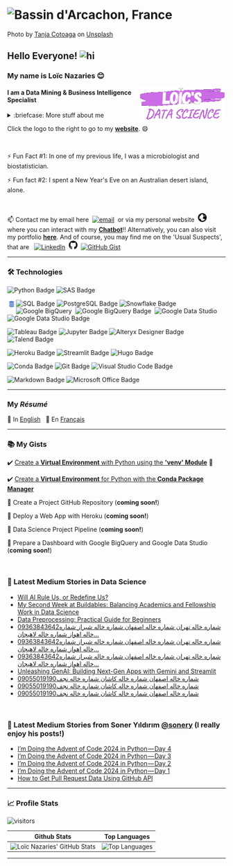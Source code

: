 # ![Bassin d'Arcachon, France](https://raw.githubusercontent.com/loic-nazaries/loic-nazaries/main/images/arcachon.jpg "Bassin d'Arcachon, France")

Photo by <a href="https://unsplash.com/@tarafuco?utm_source=unsplash&utm_medium=referral&utm_content=creditCopyText">Tanja Cotoaga</a> on <a href="https://unsplash.com/s/photos/arcachon?utm_source=unsplash&utm_medium=referral&utm_content=creditCopyText">Unsplash</a>

## Hello Everyone! <img alt="hi" width="26" src="https://user-images.githubusercontent.com/1303154/88677602-1635ba80-d120-11ea-84d8-d263ba5fc3c0.gif" />

### My name is Loïc Nazaries :blush:

[<img alt="Loïc's Data Science Logo" align="right" width="200" src="https://raw.githubusercontent.com/loic-nazaries/loic-nazaries/main/images/logo-dark.png" />][website]

#### I am a **Data Mining** & **Business Intelligence** Specialist

<details>
  <summary>
    :briefcase: More stuff about me
  </summary>

> I am a **Data Specialist** with over 10 years of experience in the fields of biostatistics, data exploration (**Data Mining**) and **Machine Learning**. I am passionate about the whole **data life cycle**, from modelling a database to its use in the field of **Business Intelligence** through the creation of simple and impactful visuals such as **dashboards**. Thus, **exploratory data analysis** has the potential to strengthen a faster and more clever decision-making process.

</details>

Click the logo to the right to go to my [**website**](https://loicnazaries.com "Website"). :smile:

&nbsp;

⚡ Fun Fact #1: In one of my previous life, I was a microbiologist and biostatistician.

⚡ Fun fact #2: I spent a New Year's Eve on an Australian desert island, alone.

&nbsp;

:mailbox: Contact me by email here&nbsp;
[![email](https://img.shields.io/badge/-loicnazaries.datascience-red?style=plastic&labelColor=red&logo=gmail&logoColor=white)][email]&nbsp;
or via my personal website&nbsp;
[<img alt="Loïc's Data Science" width="20" src="https://raw.githubusercontent.com/iconic/open-iconic/master/svg/globe.svg" />][contact_website]&nbsp;
where you can interact with my <u>**Chatbot**</u>!!
Alternatively, you can also visit my portfolio [**here**](https://loic-nazaries.github.io/loic-nazaries-portfolio "Loïc Nazaries’ Data Science Portfolio").
And of course, you may find me on the 'Usual Suspects', that are &nbsp;
[<img alt="LinkedIn" width="20" src="https://i.imgur.com/OQUXwNp.jpeg" />][linkedin]&nbsp;
[<img alt="GitHub" width="20" src="https://raw.githubusercontent.com/github/explore/78df643247d429f6cc873026c0622819ad797942/topics/github/github.png" />][github]&nbsp;
[<img alt="GitHub Gist" width="60" src="https://img.shields.io/badge/-Gist-black?style=plastic&labelColor=black&logo=github&logoColor=white" />][github_gist]

---

### :hammer_and_wrench: Technologies

<!-- TODO: Make technologies links takes you to repositories or tutorials -->

![Python Badge](https://img.shields.io/badge/-python-yellow?style=for-the-badge&labelColor=blue&logo=python&logoColor=white)
![SAS Badge](https://img.shields.io/badge/-sas-blue?style=for-the-badge&labelColor=black&logo=sas&logoColor=blue)

<img alt="SQL" align="left" width="20" src="https://raw.githubusercontent.com/github/explore/80688e429a7d4ef2fca1e82350fe8e3517d3494d/topics/sql/sql.png" />![SQL Badge](https://img.shields.io/badge/-sql-blue?style=for-the-badge)
![PostgreSQL Badge](https://img.shields.io/badge/-postgresql-blue?style=for-the-badge&labelColor=white&logo=postgresql&logoColor=blue)
![Snowflake Badge](https://img.shields.io/badge/-snowflake-66ccf4?style=for-the-badge&labelColor=white&logo=snowflake&logoColor=66ccf4)
&nbsp;<img alt="Google BigQuery" width="20" src="https://cdn.worldvectorlogo.com/logos/google-bigquery-logo-1.svg" />&nbsp;&nbsp;![Google BigQuery Badge](https://img.shields.io/badge/-google_bigquery-blue?style=for-the-badge&labelColor=blue&logo=google-big-query&logoColor=blue)
&nbsp;<img alt="Google Data Studio" width="20" src="https://cdn.worldvectorlogo.com/logos/google-data-studio.svg" />&nbsp;&nbsp;![Google Data Studio Badge](https://img.shields.io/badge/-google_data_studio-blue?style=for-the-badge&labelColor=red&logo=google-data-studio&logoColor=red)

![Tableau Badge](https://img.shields.io/badge/-tableau-grey?style=for-the-badge&labelColor=white&logo=tableau&logoColor=grey)
![Jupyter Badge](https://img.shields.io/badge/-jupyter-orange?style=for-the-badge&labelColor=white&logo=jupyter&logoColor=orange)
![Alteryx Designer Badge](https://img.shields.io/badge/-alteryx_designer-69aeea?style=for-the-badge&labelColor=black&logo=altery-designerx&logoColor=69aeea)
![Talend Badge](https://img.shields.io/badge/-talend-blue?style=for-the-badge&labelColor=black&logo=talend&logoColor=green)

![Heroku Badge](https://img.shields.io/badge/-heroku-purple?style=for-the-badge&labelColor=white&logo=heroku&logoColor=purple)
![Streamlit Badge](https://img.shields.io/badge/-streamlit-red?style=for-the-badge&labelColor=white&logo=streamlit&logoColor=red)
![Hugo Badge](https://img.shields.io/badge/-hugo-violet?style=for-the-badge&labelColor=black&logo=hugo&logoColor=violet)

![Conda Badge](https://img.shields.io/badge/-conda-green?style=for-the-badge&labelColor=black&logo=anaconda&logoColor=green)
![Git Badge](https://img.shields.io/badge/-git-red?style=for-the-badge&labelColor=black&logo=git&logoColor=red)
![Visual Studio Code Badge](https://img.shields.io/badge/-visual_studio_code-blue?style=for-the-badge&labelColor=white&logo=visual-studio-code&logoColor=blue)

![Markdown Badge](https://img.shields.io/badge/-markdown-black?style=for-the-badge&labelColor=white&logo=markdown&logoColor=black)
![Microsoft Office Badge](https://img.shields.io/badge/-microsoft_office-red?style=for-the-badge&labelColor=white&logo=microsoft-office&logoColor=red)

<!-- <img alt="Visual Studio Code" align="left" width="26" src="https://raw.githubusercontent.com/github/explore/80688e429a7d4ef2fca1e82350fe8e3517d3494d/topics/visual-studio-code/visual-studio-code.png" />
<img alt="Tableau" align="left" width="26" src="https://cdn.worldvectorlogo.com/logos/tableau-software.svg" />
<img alt="Google" align="left" width="26" src="https://cdn.jsdelivr.net/npm/simple-icons@v3/icons/google.svg" />
&nbsp; -->

---

### My *Résumé*

:paperclip: In [English](https://raw.githubusercontent.com/loic-nazaries/loic-nazaries/main/CV/CV_Nazaries.L_consultant_data_eng.pdf "English CV")
&nbsp;
:paperclip: En [Français](https://raw.githubusercontent.com/loic-nazaries/loic-nazaries/main/CV/CV_Nazaries.L_consultant_data_fr.pdf "CV en français")

---

### :books: My Gists

:heavy_check_mark: [Create a **Virtual Environment** with Python using the **'venv' Module**](https://gist.github.com/loic-nazaries/c25ce9f7b01b107573796b026522a3ad) :snake:

:heavy_check_mark: [Create a **Virtual Environment** for Python with the **Conda Package Manager**](https://gist.github.com/loic-nazaries/b18a908473935243fc23586f35d4bacc)

:red_circle: Create a Project GitHub Repository (**coming soon!**)

:red_circle: Deploy a Web App with Heroku (**coming soon!**)

:red_circle: Data Science Project Pipeline (**coming soon!**)

:red_circle: Prepare a Dashboard with Google BigQuery and Google Data Studio (**coming soon!**)

&nbsp;

### :newspaper: Latest Medium Stories in **Data Science**

<!-- MEDIUM-STORY-LIST:START -->
- [Will AI Rule Us, or Redefine Us?](https://bernardong.medium.com/will-ai-rule-us-or-redefine-us-24875c91f488?source=rss------data_science-5)
- [My Second Week at Buildables: Balancing Academics and Fellowship Work in Data Science](https://medium.com/@mahmdshafee/my-second-week-at-buildables-balancing-academics-and-fellowship-work-in-data-science-ab67912ade64?source=rss------data_science-5)
- [Data Preprocessing: Practical Guide for Beginners](https://medium.com/@talhabinshahid2004/data-preprocessing-practical-guide-for-beginners-f6a9f5c28167?source=rss------data_science-5)
- [09363843642شماره خاله تهران شماره خاله اصفهان شماره خاله شیراز شماره خاله اهواز شماره خاله لاهیجان…](https://medium.com/@shq086763/09363843642%D8%B4%D9%85%D8%A7%D8%B1%D9%87-%D8%AE%D8%A7%D9%84%D9%87-%D8%AA%D9%87%D8%B1%D8%A7%D9%86-%D8%B4%D9%85%D8%A7%D8%B1%D9%87-%D8%AE%D8%A7%D9%84%D9%87-%D8%A7%D8%B5%D9%81%D9%87%D8%A7%D9%86-%D8%B4%D9%85%D8%A7%D8%B1%D9%87-%D8%AE%D8%A7%D9%84%D9%87-%D8%B4%DB%8C%D8%B1%D8%A7%D8%B2-%D8%B4%D9%85%D8%A7%D8%B1%D9%87-%D8%AE%D8%A7%D9%84%D9%87-%D8%A7%D9%87%D9%88%D8%A7%D8%B2-%D8%B4%D9%85%D8%A7%D8%B1%D9%87-%D8%AE%D8%A7%D9%84%D9%87-%D9%84%D8%A7%D9%87%DB%8C%D8%AC%D8%A7%D9%86-b1515a1ab3dc?source=rss------data_science-5)
- [09363843642شماره خاله تهران شماره خاله اصفهان شماره خاله شیراز شماره خاله اهواز شماره خاله لاهیجان…](https://medium.com/@shq086763/09363843642%D8%B4%D9%85%D8%A7%D8%B1%D9%87-%D8%AE%D8%A7%D9%84%D9%87-%D8%AA%D9%87%D8%B1%D8%A7%D9%86-%D8%B4%D9%85%D8%A7%D8%B1%D9%87-%D8%AE%D8%A7%D9%84%D9%87-%D8%A7%D8%B5%D9%81%D9%87%D8%A7%D9%86-%D8%B4%D9%85%D8%A7%D8%B1%D9%87-%D8%AE%D8%A7%D9%84%D9%87-%D8%B4%DB%8C%D8%B1%D8%A7%D8%B2-%D8%B4%D9%85%D8%A7%D8%B1%D9%87-%D8%AE%D8%A7%D9%84%D9%87-%D8%A7%D9%87%D9%88%D8%A7%D8%B2-%D8%B4%D9%85%D8%A7%D8%B1%D9%87-%D8%AE%D8%A7%D9%84%D9%87-%D9%84%D8%A7%D9%87%DB%8C%D8%AC%D8%A7%D9%86-aff7947b0429?source=rss------data_science-5)
- [09363843642شماره خاله تهران شماره خاله اصفهان شماره خاله شیراز شماره خاله اهواز شماره خاله لاهیجان…](https://medium.com/@shq086763/09363843642%D8%B4%D9%85%D8%A7%D8%B1%D9%87-%D8%AE%D8%A7%D9%84%D9%87-%D8%AA%D9%87%D8%B1%D8%A7%D9%86-%D8%B4%D9%85%D8%A7%D8%B1%D9%87-%D8%AE%D8%A7%D9%84%D9%87-%D8%A7%D8%B5%D9%81%D9%87%D8%A7%D9%86-%D8%B4%D9%85%D8%A7%D8%B1%D9%87-%D8%AE%D8%A7%D9%84%D9%87-%D8%B4%DB%8C%D8%B1%D8%A7%D8%B2-%D8%B4%D9%85%D8%A7%D8%B1%D9%87-%D8%AE%D8%A7%D9%84%D9%87-%D8%A7%D9%87%D9%88%D8%A7%D8%B2-%D8%B4%D9%85%D8%A7%D8%B1%D9%87-%D8%AE%D8%A7%D9%84%D9%87-%D9%84%D8%A7%D9%87%DB%8C%D8%AC%D8%A7%D9%86-934e0aa8b451?source=rss------data_science-5)
- [Unleashing GenAI: Building Next-Gen Apps with Gemini and Streamlit](https://medium.com/@yagyangkashyap/unleashing-genai-building-next-gen-apps-with-gemini-and-streamlit-62c91b517997?source=rss------data_science-5)
- [09055019190شماره خاله اصفهان شماره خاله کاشان شماره خاله نجف](https://medium.com/@aaaaahhhhhaaaa12/09055019190%D8%B4%D9%85%D8%A7%D8%B1%D9%87-%D8%AE%D8%A7%D9%84%D9%87-%D8%A7%D8%B5%D9%81%D9%87%D8%A7%D9%86-%D8%B4%D9%85%D8%A7%D8%B1%D9%87-%D8%AE%D8%A7%D9%84%D9%87-%DA%A9%D8%A7%D8%B4%D8%A7%D9%86-%D8%B4%D9%85%D8%A7%D8%B1%D9%87-%D8%AE%D8%A7%D9%84%D9%87-%D9%86%D8%AC%D9%81-64ab21d41d14?source=rss------data_science-5)
- [09055019190شماره خاله اصفهان شماره خاله کاشان شماره خاله نجف](https://medium.com/@aaaaahhhhhaaaa12/09055019190%D8%B4%D9%85%D8%A7%D8%B1%D9%87-%D8%AE%D8%A7%D9%84%D9%87-%D8%A7%D8%B5%D9%81%D9%87%D8%A7%D9%86-%D8%B4%D9%85%D8%A7%D8%B1%D9%87-%D8%AE%D8%A7%D9%84%D9%87-%DA%A9%D8%A7%D8%B4%D8%A7%D9%86-%D8%B4%D9%85%D8%A7%D8%B1%D9%87-%D8%AE%D8%A7%D9%84%D9%87-%D9%86%D8%AC%D9%81-c73811a442c6?source=rss------data_science-5)
- [09055019190شماره خاله اصفهان شماره خاله کاشان شماره خاله نجف](https://medium.com/@aaaaahhhhhaaaa12/09055019190%D8%B4%D9%85%D8%A7%D8%B1%D9%87-%D8%AE%D8%A7%D9%84%D9%87-%D8%A7%D8%B5%D9%81%D9%87%D8%A7%D9%86-%D8%B4%D9%85%D8%A7%D8%B1%D9%87-%D8%AE%D8%A7%D9%84%D9%87-%DA%A9%D8%A7%D8%B4%D8%A7%D9%86-%D8%B4%D9%85%D8%A7%D8%B1%D9%87-%D8%AE%D8%A7%D9%84%D9%87-%D9%86%D8%AC%D9%81-217398ab6c1e?source=rss------data_science-5)
<!-- MEDIUM-STORY-LIST:END -->

&nbsp;

### :newspaper: Latest Medium Stories from **Soner Yıldırım** [@sonery](https://sonery.medium.com) (I really enjoy his posts!)

<!-- MEDIUM-STORY-LIST-SONERY:START -->
- [I’m Doing the Advent of Code 2024 in Python — Day 4](https://medium.com/data-science/im-doing-the-advent-of-code-2024-in-python-day-4-f0dacf4529a6?source=rss-2cf6b549448------2)
- [I’m Doing the Advent of Code 2024 in Python — Day 3](https://medium.com/data-science/im-doing-the-advent-of-code-2024-in-python-day-3-3a3bdf845685?source=rss-2cf6b549448------2)
- [I’m Doing the Advent of Code 2024 in Python — Day 2](https://medium.com/data-science/im-doing-the-advent-of-code-2024-in-python-day-2-6d452447ba0f?source=rss-2cf6b549448------2)
- [I’m Doing the Advent of Code 2024 in Python — Day 1](https://medium.com/data-science/im-doing-the-advent-of-code-2024-in-python-day-1-8a9ea6ca6d3f?source=rss-2cf6b549448------2)
- [How to Get Pull Request Data Using GitHub API](https://medium.com/data-science/how-to-get-pull-request-data-using-github-api-b91891cbd54c?source=rss-2cf6b549448------2)
<!-- MEDIUM-STORY-LIST-SONERY:END -->

---

### :chart_with_upwards_trend: Profile Stats

![visitors](https://visitor-badge.glitch.me/badge?page_id=loic-nazaries.loic-nazaries)

| Github Stats                                                                                                                                                        | Top Languages                                                                                                                                                                                                                                                            |
| ------------------------------------------------------------------------------------------------------------------------------------------------------------------- | ------------------------------------------------------------------------------------------------------------------------------------------------------------------------------------------------------------------------------------------------------------------------ |
| ![Loïc Nazaries' GitHub Stats](https://github-readme-stats.vercel.app/api?username=loic-nazaries&count_private=true&theme=dracula&show_icons=true&hide_title=false) | ![Top Languages](https://github-readme-stats.vercel.app/api/top-langs/?username=loic-nazaries&exclude_repo=starter_repo,streamlit_heroku_example,awesome-markdown,jupyterlab-git,binder_test,my-first-binder,ipenywis,github-readme-stats&langs_count=10&layout=compact) |

---

<!-- links to social media accounts -->
[website]: https://www.loicnazaries.com "Loïc's Data Science"
[email]: mailto:loicnazaries.datascience@gmail.com "Google Mail"
[contact_website]: https://www.loicnazaries.com/#contact "Contact Me"
[linkedin]: https://www.linkedin.com/in/loic-nazaries "LinkedIn"
[github]: https://github.com/loic-nazaries "GitHub"
[github_gist]: https://gist.github.com/loic-nazaries "GitHub Gist"
